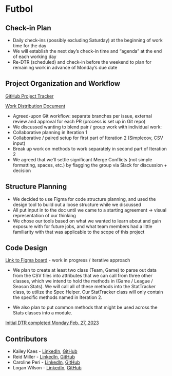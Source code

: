 # Futbol

## Check-in Plan
- Daily check-ins (possibly excluding Saturday) at the beginning of work time for the day
- We will establish the next day’s check-in time and “agenda” at the end of each working day
- Re-DTR (scheduled) and check-in before the weekend to plan for remaining work in advance of Monday’s due date

## Project Organization and Workflow
[GitHub Project Tracker](https://github.com/users/reidsmiller/projects/1/views/1)

[Work Distribution Document](tinyurl.com/27kyuzzp)
- Agreed-upon Git workflow: separate branches per issue, external review and approval for each PR (process is set up in Git repo)
- We discussed wanting to blend pair / group work with individual work:
- Collaborative planning in Iteration 1
- Collaborative / paired setup for first part of Iteration 2 (Simplecov, CSV input)
- Break up work on methods to work separately in second part of Iteration 2
- We agreed that we’ll settle significant Merge Conflicts (not simple formatting, spaces, etc.)  by flagging the group via Slack for discussion + decision

## Structure Planning
- We decided to use Figma for code structure planning, and used the design tool to build out a loose structure while we discussed
- All put input in to the doc until we came to a starting agreement → visual representation of our thinking
- We chose our tools based on what we wanted to learn about and gain exposure with for future jobs, and what team members had a little familiarity with that was applicable to the scope of this project

## Code Design
[Link to Figma board](https://www.figma.com/file/ugTRoTKJl5EqZZcZ9VHiY5/F%C3%BAtbol---PD?node-id=0%3A1&t=v3GGoNcRnvwvX7y9-1) - work in progress / iterative approach

- We plan to create at least two class (Team, Game) to parse out data from the CSV files into attributes that we can call from three other classes, which we intend to hold the methods in (Game / League / Season Stats). We will call all of these methods into the StatTracker class, to utilize the Spec Helper. Our StatTracker class will only contain the specific methods named in Iteration 2.

- We also plan to put common methods that might be used across the Stats classes into a module.

[Initial DTR completed Monday Feb. 27, 2023](https://docs.google.com/document/d/1dh0IGhfFFzFICHPGQ5E1T7Iv2a_0WvBvUoctJfrnevE/edit?usp=sharing)

## Contributors
- Kailey Kaes - [LinkedIn](https://www.linkedin.com/in/kailey-kaes-336142219/), [GitHub](https://github.com/kaileykaes)
- Reid Miller - [LinkedIn](https://www.linkedin.com/in/reid-s-miller/), [GitHub](https://github.com/reidsmiller)
- Caroline Peri - [LinkedIn](https://www.linkedin.com/in/carolineperi/), [GitHub](https://github.com/cariperi)
- Logan Wilson - [LinkedIn](https://www.linkedin.com/in/logan-wilson-28422ba0/), [GitHub](https://github.com/bluedevil667)

